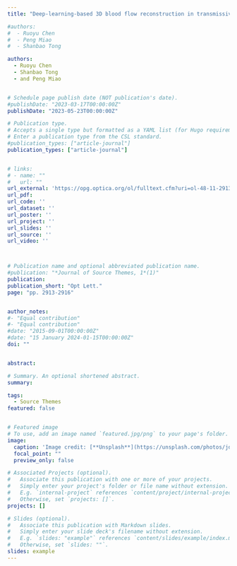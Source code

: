 ```yaml
---
title: "Deep-learning-based 3D blood flow reconstruction in transmissive laser speckle imaging"

#authors:
#  - Ruoyu Chen
#  - Peng Miao
#  - Shanbao Tong

authors:
  - Ruoyu Chen
  - Shanbao Tong
  - and Peng Miao


# Schedule page publish date (NOT publication's date).
#publishDate: "2023-03-17T00:00:00Z"
publishDate: "2023-05-23T00:00:00Z"

# Publication type.
# Accepts a single type but formatted as a YAML list (for Hugo requirements).
# Enter a publication type from the CSL standard.
#publication_types: ["article-journal"]
publication_types: ["article-journal"]


# links:
# - name: ""
#   url: ""
url_external: 'https://opg.optica.org/ol/fulltext.cfm?uri=ol-48-11-2913&id=530923'
url_pdf:
url_code: ''
url_dataset: ''
url_poster: ''
url_project: ''
url_slides: ''
url_source: ''
url_video: ''



# Publication name and optional abbreviated publication name.
#publication: "*Journal of Source Themes, 1*(1)"
publication:
publication_short: "Opt Lett."
page: "pp. 2913-2916"


author_notes:
#- "Equal contribution"
#- "Equal contribution"
#date: "2015-09-01T00:00:00Z"
#date: "15 January 2024-01-15T00:00:00Z"
doi: ""


abstract: 

# Summary. An optional shortened abstract.
summary: 

tags:
  - Source Themes
featured: false


# Featured image
# To use, add an image named `featured.jpg/png` to your page's folder. 
image:
  caption: 'Image credit: [**Unsplash**](https://unsplash.com/photos/jdD8gXaTZsc)'
  focal_point: ""
  preview_only: false

# Associated Projects (optional).
#   Associate this publication with one or more of your projects.
#   Simply enter your project's folder or file name without extension.
#   E.g. `internal-project` references `content/project/internal-project/index.md`.
#   Otherwise, set `projects: []`.
projects: []

# Slides (optional).
#   Associate this publication with Markdown slides.
#   Simply enter your slide deck's filename without extension.
#   E.g. `slides: "example"` references `content/slides/example/index.md`.
#   Otherwise, set `slides: ""`.
slides: example
---
```

